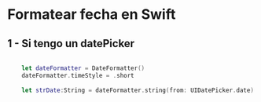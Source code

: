 # Formatear fecha en Swift

## 1 - Si tengo un datePicker

```swift

    let dateFormatter = DateFormatter()
    dateFormatter.timeStyle = .short
    
    let strDate:String = dateFormatter.string(from: UIDatePicker.date)
    
```
